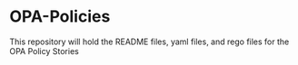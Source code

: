 # OPA-Policies
This repository will hold the README files, yaml files, and rego files for the OPA Policy Stories
